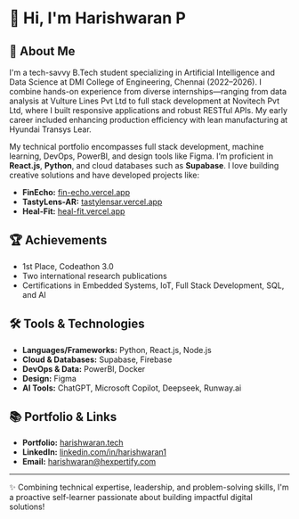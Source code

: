 # 👋 Hi, I'm Harishwaran P

## 🚀 About Me

I'm a tech-savvy B.Tech student specializing in Artificial Intelligence and Data Science at DMI College of Engineering, Chennai (2022–2026). I combine hands-on experience from diverse internships—ranging from data analysis at Vulture Lines Pvt Ltd to full stack development at Novitech Pvt Ltd, where I built responsive applications and robust RESTful APIs. My early career included enhancing production efficiency with lean manufacturing at Hyundai Transys Lear.

My technical portfolio encompasses full stack development, machine learning, DevOps, PowerBI, and design tools like Figma. I’m proficient in **React.js**, **Python**, and cloud databases such as **Supabase**. I love building creative solutions and have developed projects like:

- **FinEcho:** [fin-echo.vercel.app](https://fin-echo.vercel.app/)
- **TastyLens-AR:** [tastylensar.vercel.app](https://tastylensar.vercel.app/)
- **Heal-Fit:** [heal-fit.vercel.app](https://heal-fit.vercel.app/)

## 🏆 Achievements

- 1st Place, Codeathon 3.0  
- Two international research publications  
- Certifications in Embedded Systems, IoT, Full Stack Development, SQL, and AI

## 🛠️ Tools & Technologies

- **Languages/Frameworks:** Python, React.js, Node.js  
- **Cloud & Databases:** Supabase, Firebase  
- **DevOps & Data:** PowerBI, Docker  
- **Design:** Figma  
- **AI Tools:** ChatGPT, Microsoft Copilot, Deepseek, Runway.ai

## 📚 Portfolio & Links

- **Portfolio:** [harishwaran.tech](https://harishwaran.tech)
- **LinkedIn:** [linkedin.com/in/harishwaran1](https://www.linkedin.com/in/harishwaran1)
- **Email:** [harishwaran@hexpertify.com](mailto:harishwaran@hexpertify.com)

---

✨ Combining technical expertise, leadership, and problem-solving skills, I'm a proactive self-learner passionate about building impactful digital solutions!
